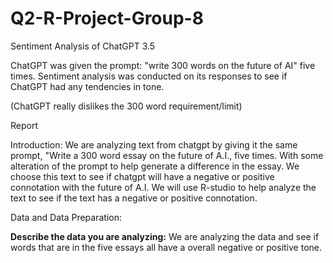 # Q2-R-Project-Group-8
Sentiment Analysis of ChatGPT 3.5

ChatGPT was given the prompt: "write 300 words on the future of AI" five times. 
Sentiment analysis was conducted on its responses to see if ChatGPT had any tendencies in tone.

(ChatGPT really dislikes the 300 word requirement/limit)

Report

Introduction:
We are analyzing text from chatgpt by giving it the same prompt, "Write a 300 word essay on the future of A.I., five times. With some alteration of the prompt to help generate a difference in the essay. We choose this text to see if chatgpt will have a negative or positive connotation with the future of A.I. We will use R-studio to help analyze the text to see if the text has a negative or positive connotation.

Data and Data Preparation:

**Describe the data you are analyzing:** 
We are analyzing the data and see if words that are in the five essays all have a overall negative or positive tone.